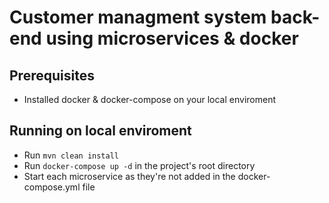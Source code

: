 # Customer managment system back-end using microservices & docker

## Prerequisites 

- Installed docker & docker-compose on your local enviroment

## Running on local enviroment

- Run ```mvn clean install```
- Run ```docker-compose up -d``` in the project's root directory
- Start each microservice as they're not added in the docker-compose.yml file
